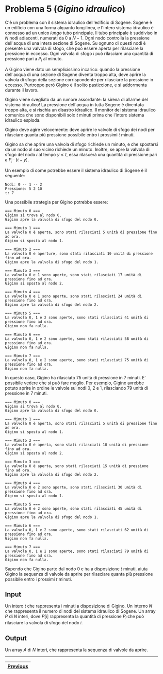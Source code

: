 # Problema 5 (*Gigino idraulico*)
C'è un problema con il sistema idraulico dell'edificio di Sogene.
Sogene è un edificio con una forma alquanto longilinea, e l'intero sistema idraulico è connesso ad un unico *lungo* tubo principale.
Il tubo principale è suddiviso in $N$ nodi adiacenti, numerati da $0$ a $N-1$.
Ogni nodo controlla la pressione dell'acqua di una intera sezione di Sogene.
Su ognuno di questi nodi è presente una valvola di sfogo, che può essere aperta per rilasciare la pressione in eccesso.
Ogni valvola di sfogo $i$ può rilasciare una quantità di pressione pari a $P_i$ al minuto.

A Gigino viene dato un semplicissimo incarico: quando la pressione dell'acqua di una sezione di Sogene diventa troppo alta, deve aprire la valvola di sfogo della sezione corrispondente per rilasciare la pressione in eccesso.
Purtroppo però Gigino è il solito pasticcione, e si addormenta durante il lavoro.

Gigino viene svegliato da un rumore assordante: la sirena di allarme del sistema idraulico!
La pressione dell'acqua in tutta Sogene è diventata troppo alta, e si rischia un disastro idraulico.
Il monitor del sistema idraulico comunica che sono disponibili solo $t$ minuti prima che l'intero sistema idraulico esploda.

Gigino deve agire velocemente: deve aprire le valvole di sfogo dei nodi per rilasciare quanta più pressione possibile entro i prossimi $t$ minuti.

Gigino sa che aprire una valvola di sfogo richiede un minuto, e che spostarsi da un nodo al suo vicino richiede un minuto.
Inoltre, se apre la valvola di sfogo del nodo $i$ al tempo $y \leq t$, essa rilascerà una quantità di pressione pari a $P_i \cdot (t - y)$.

Un esempio di come potrebbe essere il sistema idraulico di Sogene è il seguente:
```
Nodi: 0 -- 1 -- 2
Pressione: 5 2 10
t: 7
```

Una possibile strategia per Gigino potrebbe essere:
```
=== Minuto 0 ===
Gigino si trova al nodo 0.
Gigino apre la valvola di sfogo del nodo 0.

=== Minuto 1 ===
La valvola 0 è aperta, sono stati rilasciati 5 unità di pressione fino ad ora.
Gigino si sposta al nodo 1.

=== Minuto 2 ===
La valvola 0 è aperture, sono stati rilasciati 10 unità di pressione fino ad ora.
Gigino apre la valvola di sfogo del nodo 1.

=== Minuto 3 ===
La valvola 0 e 1 sono aperte, sono stati rilasciati 17 unità di pressione fino ad ora.
Gigino si sposta al nodo 2.

=== Minuto 4 ===
La valvola 0 e 1 sono aperte, sono stati rilasciati 24 unità di pressione fino ad ora.
Gigino apre la valvola di sfogo del nodo 2.

=== Minuto 5 ===
La valvola 0, 1 e 2 sono aperte, sono stati rilasciati 41 unità di pressione fino ad ora.
Gigino non fa nulla.

=== Minuto 6 ===
La valvola 0, 1 e 2 sono aperte, sono stati rilasciati 58 unità di pressione fino ad ora.
Gigino non fa nulla.

=== Minuto 7 ===
La valvola 0, 1 e 2 sono aperte, sono stati rilasciati 75 unità di pressione fino ad ora.
Gigino non fa nulla.
```

In questo caso, Gigino ha rilasciato $75$ unità di pressione in $7$ minuti.
E` possibile vedere che si può fare meglio.
Per esempio, Gigino avrebbe potuto aprire in ordine le valvole sui nodi 0, 2 e 1, rilasciando $79$ unità di pressione in $7$ minuti.

```
=== Minuto 0 ===
Gigino si trova al nodo 0.
Gigino apre la valvola di sfogo del nodo 0.

=== Minuto 1 ===
La valvola 0 è aperta, sono stati rilasciati 5 unità di pressione fino ad ora.
Gigino si sposta al nodo 1.

=== Minuto 2 ===
La valvola 0 è aperta, sono stati rilasciati 10 unità di pressione fino ad ora.
Gigino si sposta al nodo 2.

=== Minuto 3 ===
La valvola 0 è aperta, sono stati rilasciati 15 unità di pressione fino ad ora.
Gigino apre la valvola di sfogo del nodo 2.

=== Minuto 4 ===
La valvola 0 e 2 sono aperte, sono stati rilasciati 30 unità di pressione fino ad ora.
Gigino si sposta al nodo 1.

=== Minuto 5 ===
La valvola 0 e 2 sono aperte, sono stati rilasciati 45 unità di pressione fino ad ora.
Gigino apre la valvola di sfogo del nodo 1.

=== Minuto 6 ===
La valvola 0, 1 e 2 sono aperte, sono stati rilasciati 62 unità di pressione fino ad ora.
Gigino non fa nulla.

=== Minuto 7 ===
La valvola 0, 1 e 2 sono aperte, sono stati rilasciati 79 unità di pressione fino ad ora.
Gigino non fa nulla.
```

Sapendo che Gigino parte dal nodo $0$ e ha a disposizione $t$ minuti, aiuta Gigino la sequenza di valvole da aprire per rilasciare quanta più pressione possibile entro i prossimi $t$ minuti.

## Input
Un intero $t$ che rappresenta i minuti a disposizione di Gigino.
Un interno $N$ che rappresenta il numero di nodi del sistema idraulico di Sogene.
Un array $P$ di $N$ interi, dove $P\left[ i \right]$ rappresenta la quantità di pressione $P_i$ che può rilasciare la valvola di sfogo del nodo $i$.


## Output
Un array $A$ di $N$ interi, che rappresenta la sequenza di valvole da aprire.


--------------------

| [Previous](../4/README.md) |
| ------ |